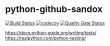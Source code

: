 # python-github-sandox

[![Build Status](https://travis-ci.com/dev-11/python-github-sandox.svg?branch=master)](https://travis-ci.com/dev-11/python-github-sandox) [![codecov](https://codecov.io/gh/dev-11/python-github-sandox/branch/master/graph/badge.svg)](https://codecov.io/gh/dev-11/python-github-sandox) [![Quality Gate Status](https://sonarcloud.io/api/project_badges/measure?project=dev-11_python-github-sandox&metric=alert_status)](https://sonarcloud.io/dashboard?id=dev-11_python-github-sandox)

https://docs.python-guide.org/writing/tests/  
https://realpython.com/python-testing/
